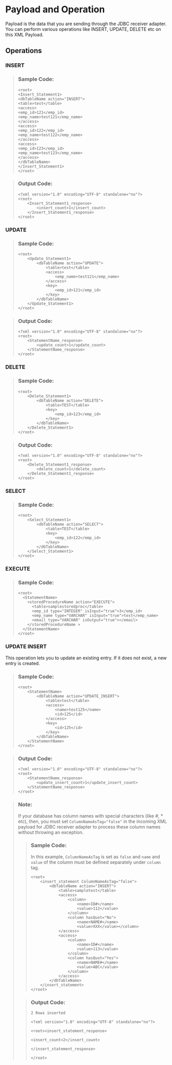 <!-- loio71b20d4828da4df1a5c31b300cd88924 -->

# Payload and Operation

Payload is the data that you are sending through the JDBC receiver adapter. You can perform various operations like INSERT, UPDATE, DELETE etc on this XML Payload.



<a name="loio71b20d4828da4df1a5c31b300cd88924__section_zrq_wbz_4vb"/>

## Operations



### INSERT

> ### Sample Code:  
> ```
> <root>
> <Insert_Statement1>
> <dbTableName action="INSERT">
> <table>test</table>
> <access>
> <emp_id>121</emp_id>
> <emp_name>test121</emp_name>
> </access>
> <access>
> <emp_id>122</emp_id>
> <emp_name>test122</emp_name>
> </access>
> <access>
> <emp_id>123</emp_id>
> <emp_name>test123</emp_name>
> </access>
> </dbTableName>
> </Insert_Statement1>      
> </root>
> ```

> ### Output Code:  
> ```
> <?xml version="1.0" encoding="UTF-8" standalone="no"?>
> <root>
>     <Insert_Statement1_response>
>         <insert_count>1</insert_count>
>     </Insert_Statement1_response>
> </root>
> ```



### UPDATE

> ### Sample Code:  
> ```
> <root>
>     <Update_Statement1>
>         <dbTableName action="UPDATE">
>             <table>test</table>
>             <access>
>                 <emp_name>test121</emp_name>
>             </access>
>             <key>
>                 <emp_id>121</emp_id>
>             </key>
>         </dbTableName>
>     </Update_Statement1>
> </root>
> 
> ```

> ### Output Code:  
> ```
> <?xml version="1.0" encoding="UTF-8" standalone="no"?>
> <root>
>     <StatementName_response>
>         <update_count>1</update_count>
>     </StatementName_response>
> </root>
> 
> ```



### DELETE

> ### Sample Code:  
> ```
> <root>
>     <Delete_Statement1>
>         <dbTableName action="DELETE">
>             <table>TEST</table>
>             <key>
>                 <emp_id>123</emp_id>
>             </key>
>         </dbTableName>
>     </Delete_Statement1>
> </root>
> ```

> ### Output Code:  
> ```
> <?xml version="1.0" encoding="UTF-8" standalone="no"?>
> <root>
>     <Delete_Statement1_response>
>         <delete_count>1</delete_count>
>     </Delete_Statement1_response>
> </root>
> ```



### SELECT

> ### Sample Code:  
> ```
> <root>
>     <Select_Statement1>
>         <dbTableName action="SELECT">
>             <table>TEST</table>
>             <key>
>                 <emp_id>122</emp_id>
>             </key>
>         </dbTableName>
>     </Select_Statement1>
> </root>
> ```



### EXECUTE

> ### Sample Code:  
> ```
> <root>
>   <StatementName>
>     <storedProcedureName action="EXECUTE">
>       <table>samplestoredproc</table>
>       <emp_id type="INTEGER" isInput="true">3</emp_id>
>       <emp_name type="VARCHAR" isInput="true">test</emp_name>
>       <email type="VARCHAR" isOutput="true"></email>
>     </storedProcedureName >
>   </StatementName>
> </root>
> ```



### UPDATE INSERT

This operation lets you to update an existing entry. If it does not exist, a new entry is created.

> ### Sample Code:  
> ```
> <root>
>     <StatementName>
>         <dbTableName action="UPDATE_INSERT">
>             <table>test</table>
>             <access>
>                 <name>test125</name>
>                 <id>125</id>
>             </access>
>             <key>
>                 <id>125</id>
>             </key>
>         </dbTableName>
>     </StatementName>
> </root>
> ```

> ### Output Code:  
> ```
> <?xml version="1.0" encoding="UTF-8" standalone="no"?>
> <root>
>     <StatementName_response>
>         <update_insert_count>1</update_insert_count>
>     </StatementName_response>
> </root>
> ```

> ### Note:  
> If your database has column names with special characters \(like \#, \* etc\), then, you must set `ColumnNameAsTag="false"` in the incoming XML payload for JDBC receiver adapter to process these column names without throwing an exception.
> 
> > ### Sample Code:  
> > In this example, `ColumnNameAsTag` is set as `false` and `name` and `value` of the column must be defined separately under `column` tag.
> > 
> > ```
> > <root>
> >     <insert_statement ColumnNameAsTag="false">
> >         <dbTableName action="INSERT">
> >             <table>sampletest</table>
> >             <access>
> >                 <column>
> >                     <name>ID#</name>
> >                     <value>112</value>
> >                 </column>
> >                 <column hasQuot="No">
> >                     <name>NAME#</name>
> >                     <value>XXX</value></column>
> >             </access>
> >             <access>
> >                 <column>
> >                     <name>ID#</name>
> >                     <value>113</value>
> >                 </column>
> >                 <column hasQuot="Yes">
> >                     <name>NAME#</name>
> >                     <value>ABC</value>
> >                 </column>
> >             </access>
> >         </dbTableName>
> >     </insert_statement>
> > </root>
> > ```
> 
> > ### Output Code:  
> > ```
> > 2 Rows inserted
> > 
> > <?xml version="1.0" encoding="UTF-8" standalone="no"?>
> > 
> > <root><insert_statement_response>
> > 
> > <insert_count>2</insert_count>
> > 
> > </insert_statement_response>
> > 
> > </root>
> > ```

